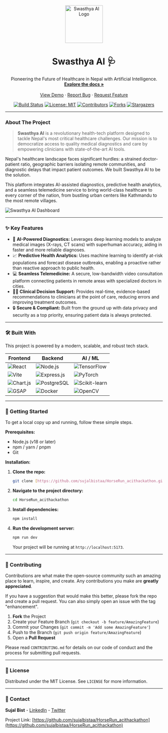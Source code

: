 <br/>
<p align="center">
  <a href="https://github.com/sujalbistaa/HorseRun_acithackathon">
    <img src="https://github.com/user-attachments/assets/fe230093-4dd7-4b1f-aa60-af898d91571d" alt="Swasthya AI Logo" width="120" height="120">
  </a>

  <h1 align="center">Swasthya AI 🩺</h1>

  <p align="center">
    Pioneering the Future of Healthcare in Nepal with Artificial Intelligence.
    <br />
    <a href="#about-the-project"><strong>Explore the docs »</strong></a>
    <br />
    <br />
    <a href="YOUR_DEMO_LINK_HERE">View Demo</a>
    ·
    <a href="https://github.com/sujalbistaa/HorseRun_acithackathon/issues">Report Bug</a>
    ·
    <a href="https://github.com/sujalbistaa/HorseRun_acithackathon/issues">Request Feature</a>
  </p>
</p>

<div align="center">

[![Build Status](https://img.shields.io/badge/build-passing-brightgreen?style=for-the-badge)](https://github.com/sujalbistaa/HorseRun_acithackathon)
[![License: MIT](https://img.shields.io/badge/License-MIT-blue.svg?style=for-the-badge)](https://opensource.org/licenses/MIT)
[![Contributors](https://img.shields.io/github/contributors/sujalbistaa/HorseRun_acithackathon?style=for-the-badge&color=orange)](https://github.com/sujalbistaa/HorseRun_acithackathon/graphs/contributors)
[![Forks](https://img.shields.io/github/forks/sujalbistaa/HorseRun_acithackathon?style=for-the-badge&color=purple)](https://github.com/sujalbistaa/HorseRun_acithackathon/network/members)
[![Stargazers](https://img.shields.io/github/stars/sujalbistaa/HorseRun_acithackathon?style=for-the-badge&color=yellow)](https://github.com/sujalbistaa/HorseRun_acithackathon/stargazers)

</div>

---

### About The Project

> **Swasthya AI** is a revolutionary health-tech platform designed to tackle Nepal's most critical healthcare challenges. Our mission is to democratize access to quality medical diagnostics and care by empowering clinicians with state-of-the-art AI tools.

Nepal's healthcare landscape faces significant hurdles: a strained doctor-patient ratio, geographic barriers isolating remote communities, and diagnostic delays that impact patient outcomes. We built Swasthya AI to be the solution.

This platform integrates AI-assisted diagnostics, predictive health analytics, and a seamless telemedicine service to bring world-class healthcare to every corner of the nation, from bustling urban centers like Kathmandu to the most remote villages.

![Swasthya AI Dashboard](https://i.ibb.co/mGj9zQ4/Screely-1724863004812.png)

---

### ✨ Key Features

* 🧠 **AI-Powered Diagnostics:** Leverages deep learning models to analyze medical images (X-rays, CT scans) with superhuman accuracy, aiding in faster and more reliable diagnoses.
* 📈 **Predictive Health Analytics:** Uses machine learning to identify at-risk populations and forecast disease outbreaks, enabling a proactive rather than reactive approach to public health.
* 💻 **Seamless Telemedicine:** A secure, low-bandwidth video consultation platform connecting patients in remote areas with specialized doctors in cities.
* 🧑‍⚕️ **Clinical Decision Support:** Provides real-time, evidence-based recommendations to clinicians at the point of care, reducing errors and improving treatment outcomes.
* 🔒 **Secure & Compliant:** Built from the ground up with data privacy and security as a top priority, ensuring patient data is always protected.

---

### 🛠️ Built With

This project is powered by a modern, scalable, and robust tech stack.

| Frontend                                                                                                                                                                                                                           | Backend                                                                                                                                                                                               | AI / ML                                                                                                                                                                                                               |
| ---------------------------------------------------------------------------------------------------------------------------------------------------------------------------------------------------------------------------------- | ----------------------------------------------------------------------------------------------------------------------------------------------------------------------------------------------------- | --------------------------------------------------------------------------------------------------------------------------------------------------------------------------------------------------------------------- |
| ![React](https://img.shields.io/badge/React-20232A?style=for-the-badge&logo=react&logoColor=61DAFB)                                                                                                                                  | ![Node.js](https://img.shields.io/badge/Node.js-339933?style=for-the-badge&logo=nodedotjs&logoColor=white)                                                                                               | ![TensorFlow](https://img.shields.io/badge/TensorFlow-FF6F00?style=for-the-badge&logo=tensorflow&logoColor=white)                                                                                                      |
| ![Vite](https://img.shields.io/badge/Vite-646CFF?style=for-the-badge&logo=vite&logoColor=white)                                                                                                                                      | ![Express.js](https://img.shields.io/badge/Express.js-000000?style=for-the-badge&logo=express&logoColor=white)                                                                                           | ![PyTorch](https://img.shields.io/badge/PyTorch-EE4C2C?style=for-the-badge&logo=pytorch&logoColor=white)                                                                                                               |
| ![Chart.js](https://img.shields.io/badge/Chart.js-FF6384?style=for-the-badge&logo=chartdotjs&logoColor=white)                                                                                                                          | ![PostgreSQL](https://img.shields.io/badge/PostgreSQL-4169E1?style=for-the-badge&logo=postgresql&logoColor=white)                                                                                       | ![Scikit-learn](https://img.shields.io/badge/scikit--learn-F7931A?style=for-the-badge&logo=scikitlearn&logoColor=white)                                                                                                  |
| ![GSAP](https://img.shields.io/badge/GSAP-88CE02?style=for-the-badge&logo=greensock&logoColor=white)                                                                                                                                  | ![Docker](https://img.shields.io/badge/Docker-2496ED?style=for-the-badge&logo=docker&logoColor=white)                                                                                                   | ![OpenCV](https://img.shields.io/badge/OpenCV-5C3EE8?style=for-the-badge&logo=opencv&logoColor=white)                                                                                                                   |

---

### 🚀 Getting Started

To get a local copy up and running, follow these simple steps.

**Prerequisites:**
* Node.js (v18 or later)
* npm / yarn / pnpm
* Git

**Installation:**

1.  **Clone the repo:**
    ```sh
    git clone [https://github.com/sujalbistaa/HorseRun_acithackathon.git](https://github.com/sujalbistaa/HorseRun_acithackathon.git)
    ```
2.  **Navigate to the project directory:**
    ```sh
    cd HorseRun_acithackathon
    ```
3.  **Install dependencies:**
    ```sh
    npm install
    ```
4.  **Run the development server:**
    ```sh
    npm run dev
    ```
    Your project will be running at `http://localhost:5173`.

---

### 🤝 Contributing

Contributions are what make the open-source community such an amazing place to learn, inspire, and create. Any contributions you make are **greatly appreciated**.

If you have a suggestion that would make this better, please fork the repo and create a pull request. You can also simply open an issue with the tag "enhancement".

1.  **Fork** the Project
2.  Create your Feature Branch (`git checkout -b feature/AmazingFeature`)
3.  Commit your Changes (`git commit -m 'Add some AmazingFeature'`)
4.  Push to the Branch (`git push origin feature/AmazingFeature`)
5.  Open a **Pull Request**

Please read `CONTRIBUTING.md` for details on our code of conduct and the process for submitting pull requests.

---

### 📄 License

Distributed under the MIT License. See `LICENSE` for more information.

---

### 📧 Contact

**Sujal Bist** - [LinkedIn](YOUR_LINKEDIN_URL) - [Twitter](YOUR_TWITTER_URL)

Project Link: [https://github.com/sujalbistaa/HorseRun_acithackathon](https://github.com/sujalbistaa/HorseRun_acithackathon)
